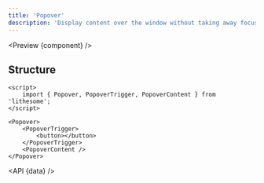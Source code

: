```yaml
---
title: 'Popover'
description: 'Display content over the window without taking away focus from the current context.'
---
```


<script>
	import {API, Preview} from '$site/index.ts';
	import data from '$ref/popover.ts';
	import component from '$site/previews/popover.svelte';
</script>

<Preview {component} />

## Structure

```svelte
<script>
	import { Popover, PopoverTrigger, PopoverContent } from 'lithesome';
</script>

<Popover>
	<PopoverTrigger>
		<button></button>
	</PopoverTrigger>
	<PopoverContent />
</Popover>
```

<API {data} />
